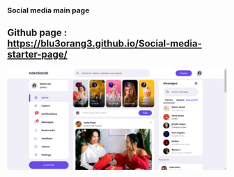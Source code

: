 ### Social media main page
## Github page : https://blu3orang3.github.io/Social-media-starter-page/

![plot](images/screen_snip.png)
